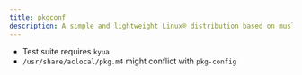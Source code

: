 ```yaml
---
title: pkgconf
description: A simple and lightweight Linux® distribution based on musl libc and toybox
---
```


- Test suite requires `kyua`
- `/usr/share/aclocal/pkg.m4` might conflict with `pkg-config`
